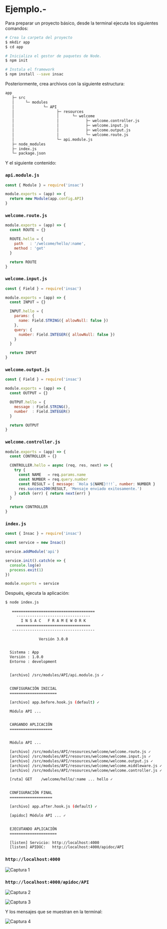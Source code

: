 # Ejemplo.-

Para preparar un proyecto básico, desde la terminal ejecuta los siguientes comandos:

```bash
# Crea la carpeta del proyecto
$ mkdir app
$ cd app

# Inicializa el gestor de paquetes de Node.
$ npm init

# Instala el framework
$ npm install --save insac
```

Posteriormente, crea archivos con la siguiente estructura:

```txt
app
   ├─ src
   │     └─ modules
   │             └─ API
   │                   ├─ resources
   │                   │      └─ welcome
   │                   │            ├─ welcome.controller.js
   │                   │            ├─ welcome.input.js
   │                   │            ├─ welcome.output.js
   │                   │            └─ welcome.route.js
   │                   └─ api.module.js
   ├─ node_modules
   ├─ index.js
   └─ package.json
```

Y el siguiente contenido:

### `api.module.js`
```js
const { Module } = require('insac')

module.exports = (app) => {
  return new Module(app.config.API)
}
```

### `welcome.route.js`
```js
module.exports = (app) => {
  const ROUTE = {}

  ROUTE.hello = {
    path   : '/welcome/hello/:name',
    method : 'get'
  }

  return ROUTE
}
```

### `welcome.input.js`
```js
const { Field } = require('insac')

module.exports = (app) => {
  const INPUT = {}

  INPUT.hello = {
    params: {
      name: Field.STRING({ allowNull: false })
    },
    query: {
      number: Field.INTEGER({ allowNull: false })
    }
  }

  return INPUT
}
```

### `welcome.output.js`
```js
const { Field } = require('insac')

module.exports = (app) => {
  const OUTPUT = {}

  OUTPUT.hello = {
    message : Field.STRING(),
    number  : Field.INTEGER()
  }

  return OUTPUT
}
```

### `welcome.controller.js`
```js
module.exports = (app) => {
  const CONTROLLER = {}

  CONTROLLER.hello = async (req, res, next) => {
    try {
      const NAME   = req.params.name
      const NUMBER = req.query.number
      const RESULT = { message: `Hola ${NAME}!!!`, number: NUMBER }
      res.success200(RESULT, 'Mensaje enviado exitosamente.')
    } catch (err) { return next(err) }
  }

  return CONTROLLER
}
```

### `index.js`
```js
const { Insac } = require('insac')

const service = new Insac()

service.addModule('api')

service.init().catch(e => {
  console.log(e)
  process.exit(1)
})

module.exports = service
```

Después, ejecuta la aplicación:

```bash
$ node index.js

   =====================================   
     ---------------------------------     
       I N S A C   F R A M E W O R K       
     =================================     
   -------------------------------------   

               Versión 3.0.0               


  Sistema : App
  Versión : 1.0.0
  Entorno : development


  [archivo] /src/modules/API/api.module.js ✓


  CONFIGURACIÓN INICIAL
  =====================

  [archivo] app.before.hook.js (default) ✓

  Módulo API ...


  CARGANDO APLICACIÓN
  ===================


  Módulo API ...

  [archivo] /src/modules/API/resources/welcome/welcome.route.js ✓
  [archivo] /src/modules/API/resources/welcome/welcome.input.js ✓
  [archivo] /src/modules/API/resources/welcome/welcome.output.js ✓
  [archivo] /src/modules/API/resources/welcome/welcome.middleware.js ✓
  [archivo] /src/modules/API/resources/welcome/welcome.controller.js ✓

  [ruta] GET    /welcome/hello/:name ... hello ✓


  CONFIGURACIÓN FINAL
  ===================

  [archivo] app.after.hook.js (default) ✓

  [apidoc] Módulo API ... ✓


  EJECUTANDO APLICACIÓN
  =====================

  [listen] Servicio: http://localhost:4000
  [listen] APIDOC:   http://localhost:4000/apidoc/API
```

### `http://localhost:4000`

![Captura 1](assets/captura01.png)

### `http://localhost:4000/apidoc/API`

![Captura 2](assets/captura02.png)

![Captura 3](assets/captura03.png)

Y los mensajes que se muestran en la terminal:

![Captura 4](assets/captura04.png)
